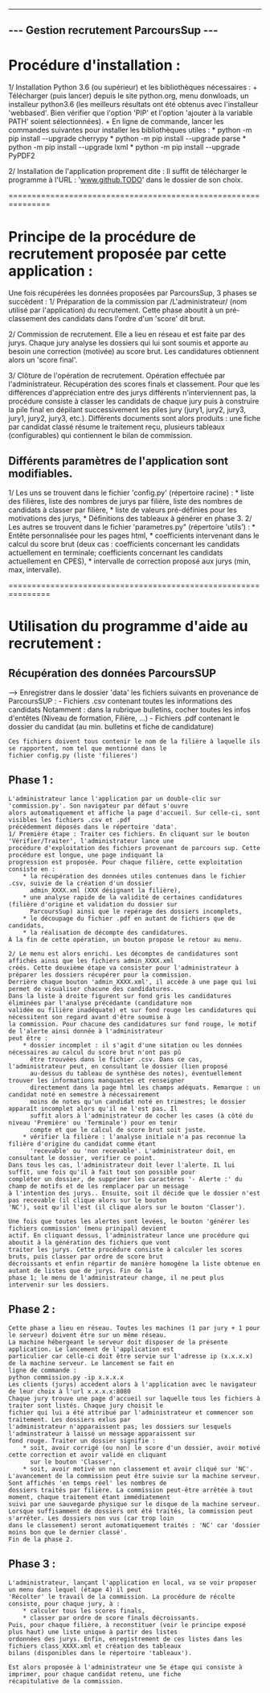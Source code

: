 ---------------------------------------
--- Gestion recrutement ParcoursSup ---
---------------------------------------

# Procédure d'installation :
1/ Installation Python 3.6 (ou supérieur) et les bibliothèques nécessaires :
	+ Télécharger (puis lancer) depuis le site python.org, menu donwloads, un installeur python3.6 (les meilleurs résultats 
	ont été obtenus avec l'installeur 'webbased'. Bien vérifier que l'option 'PIP' et l'option 'ajouter à la variable 
	PATH' soient sélectionnées).
	+ En ligne de commande, lancer les commandes suivantes pour installer les bibliothèques utiles :
		* python -m pip install --upgrade cherrypy
		* python -m pip install --upgrade parse
		* python -m pip install --upgrade lxml
		* python -m pip install --upgrade PyPDF2

2/ Installation de l'application proprement dite :
Il suffit de télécharger le programme à l'URL : 'www.github.TODO' dans le dossier de son choix.

===============================================================
# Principe de la procédure de recrutement proposée par cette application :
Une fois récupérées les données proposées par ParcoursSup, 3 phases se succèdent :
1/ Préparation de la commission par /L'administrateur/ (nom utilisé par l'application) du recrutement. Cette phase 
aboutit à un pré-classement des candidats dans l'ordre d'un 'score' dit brut.

2/ Commission de recrutement. Elle a lieu en réseau et est faite par des jurys. Chaque jury analyse les dossiers qui lui 
sont soumis et apporte au besoin une correction (motivée) au score brut. Les candidatures obtiennent alors un 'score 
final'.

3/ Clôture de l'opération de recrutement. Opération effectuée par l'administrateur. Récupération des scores finals et 
classement. Pour que les différences d'appréciation entre des jurys différents n'interviennent pas, la procédure 
consiste à classer les candidats de chaque jury puis à construire la pile final en dépilant successivement les piles 
jury (jury1, jury2, jury3, jury1, jury2, jury3, etc.). Différents documents sont alors produits : une fiche par candidat 
classé résume le traitement reçu, plusieurs tableaux (configurables) qui contiennent le bilan de commission.

## Différents paramètres de l'application sont modifiables.
1/ Les uns se trouvent dans le fichier 'config.py' (répertoire racine) : 
	* liste des filières, liste des nombres de jurys par filière, liste des nombres de candidats à classer par filière,
	* liste de valeurs pré-définies pour les motivations des jurys,
	* Définitions des tableaux à générer en phase 3.
2/ Les autres se trouvent dans le fichier 'parametres.py" (répertoire 'utils') : 
	* Entête personnalisée pour les pages html,
	* coefficients intervenant dans le calcul du score brut (deux cas : coefficients concernant les candidats 
	  actuellement en terminale; coefficients concernant les candidats actuellement en CPES),
	* intervalle de correction proposé aux jurys (min, max, intervalle).

===============================================================
# Utilisation du programme d'aide au recrutement : 

## Récupération des données ParcoursSUP
--> Enregistrer dans le dossier 'data' les fichiers suivants en provenance de ParcoursSUP :
	- Fichiers .csv contenant toutes les informations des candidats
		Notamment : dans la rubrique bulletins, cocher toutes les infos d'entêtes (Niveau de formation, Filière, ...)
	- Fichiers .pdf contenant le dossier du candidat (au min. bulletins et fiche de candidature)

	Ces fichiers doivent tous contenir le nom de la filière à laquelle ils se rapportent, nom tel que mentionné dans le 
	fichier config.py (liste 'filieres')

## Phase 1 :
	L'administrateur lance l'application par un double-clic sur 'commission.py'. Son navigateur par défaut s'ouvre 
	alors automatiquement et affiche la page d'accueil. Sur celle-ci, sont visibles les fichiers .csv et .pdf 
	précédemment déposés dans le répertoire 'data'.
	1/ Première étape : Traiter ces fichiers. En cliquant sur le bouton 'Vérifier/Traiter', l'administrateur lance une 
	procédure d'exploitation des fichiers provenant de parcours sup. Cette procédure est longue, une page indiquant la 
	progression est proposée. Pour chaque filière, cette exploitation consiste en :
		* la récupération des données utiles contenues dans le fichier .csv, suivie de la création d'un dossier 
		  admin_XXXX.xml (XXX désignant la filière),
		* une analyse rapide de la validité de certaines candidatures (filière d'origine et validation du dossier sur 
		  ParcoursSup) ainsi que le repérage des dossiers incomplets,
		* le découpage du fichier .pdf en autant de fichiers que de candidats,
		* la réalisation de décompte des candidatures.
	À la fin de cette opération, un bouton propose le retour au menu.

	2/ Le menu est alors enrichi. Les décomptes de candidatures sont affichés ainsi que les fichiers admin_XXXX.xml 
	créés. Cette deuxième étape va consister pour l'administrateur à préparer les dossiers récupérer pour la commission. 
	Derrière chaque bouton 'admin_XXXX.xml', il accède à une page qui lui permet de visualiser chacune des candidatures. 
	Dans la liste à droite figurent sur fond gris les candidatures éliminées par l'analyse précédante (candidature non 
	validée ou filière inadéquate) et sur fond rouge les candidatures qui nécessitent son regard avant d'être soumise à 
	la commission. Pour chacune des candidatures sur fond rouge, le motif de l'alerte ainsi donnée à l'administrateur 
	peut être :
		* dossier incomplet : il s'agit d'une sitation ou les données nécessaires au calcul du score brut n'ont pas pû 
		  être trouvées dans le fichier .csv. Dans ce cas, l'administrateur peut, en consultant le dossier (lien proposé 
		  au-dessus du tableau de synthèse des notes), éventuellement trouver les informations manquantes et renseigner 
		  directement dans la page html les champs adéquats. Remarque : un candidat noté en semestre à nécessairement 
		  moins de notes qu'un candidat noté en trimestres; le dossier apparaît incomplet alors qu'il ne l'est pas. Il 
		  suffit alors à l'administrateur de cocher les cases (à côté du niveau 'Première' ou 'Terminale') pour en tenir 
		  compte et que le calcul de score brut soit juste.
		* vérifier la filière : l'analyse initiale n'a pas reconnue la filière d'origine du candidat comme étant 
		  'recevable' ou 'non recevable'. L'administrateur doit, en consultant le dossier, verifier ce point.
	Dans tous les cas, l'administrateur doit lever l'alerte. IL lui suffit, une fois qu'il à fait tout son possible pour 
	compléter un dossier, de supprimer les caractères '- Alerte :' du champ de motifs et de les remplacer par un message 
	à l'intention des jurys.. Ensuite, soit il décide que le dossier n'est pas recevable (il clique alors sur le bouton 
	'NC'), soit qu'il l'est (il clique alors sur le bouton 'Classer').

	Une fois que toutes les alertes sont levées, le bouton 'générer les fichiers commission' (menu prinipal) devient 
	actif. En cliquant dessus, l'administrateur lance une procédure qui aboutit à la génération des fichiers que vont 
	traiter les jurys. Cette procédure consiste à calculer les scores bruts, puis classer par ordre de score brut 
	décroissants et enfin répartir de manière homogène la liste obtenue en autant de listes que de jurys. Fin de la 
	phase 1; le menu de l'administrateur change, il ne peut plus intervenir sur les dossiers.

## Phase 2 :
	Cette phase a lieu en réseau. Toutes les machines (1 par jury + 1 pour le serveur) doivent être sur un même réseau. 
	La machine hébergeant le serveur doit disposer de la présente application. Le lancement de l'application est 
	particulier car celle-ci doit être servie sur l'adresse ip (x.x.x.x) de la machine serveur. Le lancement se fait en 
	ligne de commande :
	python commission.py -ip x.x.x.x
	Les clients (jurys) accèdent alors à l'application avec le navigateur de leur choix à l'url x.x.x.x:8080
	Chaque jury trouve une page d'accueil sur laquelle tous les fichiers à traiter sont listés. Chaque jury choisit le 
	fichier qui lui a été attribué par l'administrateur et commencer son traitement. Les dossiers exlus par 
	l'administrateur n'apparaissent pas; les dossiers sur lesquels l'adminstrateur à laissé un message apparaissent sur 
	fond rouge. Traiter un dossier signifie :
		* soit, avoir corrigé (ou non) le score d'un dossier, avoir motivé cette correction et avoir validé en cliquant 
		  sur le bouton 'Classer',
		* soit, avoir motivé un non classement et avoir cliqué sur 'NC'.
	L'avancement de la commission peut être suivie sur la machine serveur. Sont affichés 'en temps réel' les nombres de 
	dossiers traités par filière. La commission peut-être arrêtée à tout moment, chaque traitement étant immédiatement 
	suivi par une sauvegarde physique sur le disque de la machine serveur.
	Lorsque suffisamment de dossiers ont été traités, la commission peut s'arrêter. Les dossiers non vus (car trop loin 
	dans le classement) seront automatiquement traités : 'NC' car 'dossier moins bon que le dernier classé'.
	Fin de la phase 2.

## Phase 3 :
	L'administrateur, lançant l'application en local, va se voir proposer un menu dans lequel (étape 4) il peut 
	'Récolter' le travail de la commission. La procédure de récolte consiste, pour chaque jury, à :
		* calculer tous les scores finals,
		* classer par ordre de score finals décroissants.
	Puis, pour chaque filière, à reconstituer (voir le principe exposé plus haut) une liste unique à partir des listes 
	ordonnées des jurys. Enfin, enregistrement de ces listes dans les fichiers class_XXXX.xml et création des tableaux 
	bilans (disponibles dans le répertoire 'tableaux').

	Est alors proposée à l'administrateur une 5e étape qui consiste à imprimer, pour chaque candidat retenu, une fiche 
	récapitulative de la commission.
